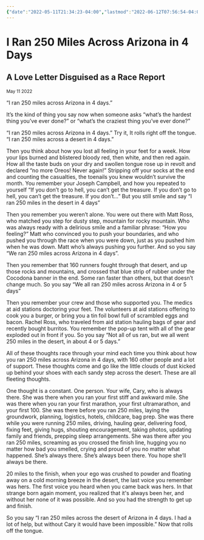```yaml
---
{"date":"2022-05-11T21:34:23-04:00","lastmod":"2022-06-12T07:56:54-04:00","dg-publish":true,"dg-permalink":"250milesacrossthedesert","permalink":"/250milesacrossthedesert/","dgHomeLink":true,"dgPassFrontmatter":true}
---
```


# I Ran 250 Miles Across Arizona in 4 Days
## A Love Letter Disguised as a Race Report
<small>May 11 2022</small>

“I ran 250 miles across Arizona in 4 days.”

It’s the kind of thing you say now when someone asks “what’s the hardest thing you’ve ever done?” or “what’s the craziest thing you’ve ever done?”

“I ran 250 miles across Arizona in 4 days.” Try it, It rolls right off the tongue. “I ran 250 miles across a desert in 4 days.”

Then you think about how you lost all feeling in your feet for a week. How your lips burned and blistered bloody red, then white, and then red again. How all the taste buds on your dry and swollen tongue rose up in revolt and declared “no more Oreos! Never again!” Stripping off your socks at the end and counting the casualties, the toenails you knew wouldn’t survive the month. You remember your Joseph Campbell, and how you repeated to yourself “If you don’t go to hell, you can’t get the treasure. If you don’t go to hell, you can’t get the treasure. If you don’t…” But you still smile and say “I ran 250 miles in the desert in 4 days”

Then you remember you weren’t alone. You were out there with Matt Ross, who matched you step for dusty step, mountain for rocky mountain. Who was always ready with a delirious smile and a familiar phrase: “How you feeling?” Matt who convinced you to push your boundaries, and who pushed you through the race when you were down, just as you pushed him when he was down. Matt who’s always pushing you further. And so you say “We ran 250 miles across Arizona in 4 days”.

Then you remember that 160 runners fought through that desert, and up those rocks and mountains, and crossed that blue strip of rubber under the Cocodona banner in the end. Some ran faster than others, but that doesn’t change much. So you say “We all ran 250 miles across Arizona in 4 or 5 days”

Then you remember your crew and those who supported you. The medics at aid stations doctoring your feet. The volunteers at aid stations offering to cook you a burger, or bring you a tin foil bowl full of scrambled eggs and bacon. Rachel Ross, who traveled from aid station hauling bags of gear and recently bought burritos. You remember the pop-up tent with all of the gear exploded out in front if you. So you say “Not all of us ran, but we all went 250 miles in the desert, in about 4 or 5 days.”

All of these thoughts race through your mind each time you think about how you ran 250 miles across Arizona in 4 days, with 160 other people and a lot of support. These thoughts come and go like the little clouds of dust kicked up behind your shoes with each sandy step across the desert. These are all fleeting thoughts.

One thought is a constant. One person. Your wife, Cary, who is always there. She was there when you ran your first stiff and awkward mile. She was there when you ran your first marathon, your first ultramarathon, and your first 100.  She was there before you ran 250 miles, laying the groundwork, planning, logistics, hotels, childcare, bag prep. She was there while you were running 250 miles, driving, hauling gear, delivering food, fixing feet, giving hugs, shouting encouragement, taking photos, updating family and friends, prepping sleep arrangements. She was there after you ran 250 miles, screaming as you crossed the finish line, hugging you no matter how bad you smelled, crying and proud of you no matter what happened. She’s always there. She’s always been there. You hope she’ll always be there.

20 miles to the finish, when your ego was crushed to powder and floating away on a cold morning breeze in the desert, the last voice you remember was hers. The first voice you heard when you came back was hers. In that strange born again moment, you realized that it's always been her, and without her none of it was possible. And so you had the strength to get up and finish.

So you say “I ran 250 miles across the desert of Arizona in 4 days. I had a lot of help, but without Cary it would have been impossible.” Now that rolls off the tongue.
